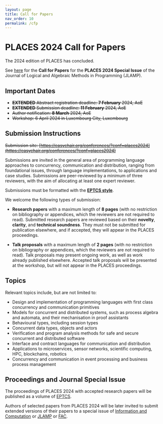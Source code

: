 ```yaml
---
layout: page
title: Call for Papers
nav_order: 10
permalink: /cfp
---
```


# PLACES 2024 Call for Papers

The 2024 edition of PLACES has concluded.

See [here](cfp-special) for the **Call for Papers** for the **PLACES 2024 Special Issue** of the Journal of Logical and Algebraic Methods in Programming (JLAMP).


## Important Dates

* ~~**EXTENDED** Abstract registration deadline: **7 February** 2024, AoE~~
* ~~**EXTENDED** Submission deadline: **11 February** 2024, AoE~~
* ~~Author notification: **8 March** 2024, AoE~~
* ~~Workshop: 6 April 2024 in Luxembourg City, Luxembourg~~


## Submission Instructions

~~Submission site:
[https://easychair.org/conferences/?conf=places2024](https://easychair.org/conferences/?conf=places2024)~~

<!--**TODO** <https://easychair.org/conferences/?conf=places2024>-->

Submissions are invited in the general area of programming language approaches
to concurrency, communication and distribution, ranging from foundational
issues, through language implementations, to applications and case studies.
Submissions are peer-reviewed by a minimum of three reviewers, with the aim of
allocating at least one expert reviewer.

Submissions must be formatted with the [**EPTCS style**](http://style.eptcs.org/). 

We welcome the following types of submission:

  * **Research papers** with a maximum length of **8 pages** (with no
    restriction on bibliography or appendices, which the reviewers are not
    required to read).  Submitted research papers are reviewed based on their
    **novelty**, **clarity**, and **technical soundness**.  They must not be
    submitted for publication elsewhere, and if accepted, they will appear in
    the PLACES proceedings.

  * **Talk proposals** with a maximum length of **2 pages** (with no restriction
    on bibliography or appendices, which the reviewers are not required to
    read).  Talk proposals may present ongoing work, as well as work already
    published elsewhere.  Accepted talk proposals will be presented at the
    workshop, but will not appear in the PLACES proceedings. 


## Topics

Relevant topics include, but are not limited to:

  * Design and implementation of programming languages with first class
    concurrency and communication primitives
  * Models for concurrent and distributed systems, such as process algebra and
    automata, and their mechanisation in proof assistants 
  * Behavioural types, including session types
  * Concurrent data types, objects and actors
  * Verification and program analysis methods for safe and secure concurrent and
    distributed software 
  * Interface and contract languages for communication and distribution
  * Applications to microservices, sensor networks, scientific computing, HPC,
    blockchains, robotics
  * Concurrency and communication in event processing and business process
    management


## Proceedings and Journal Special Issue

The proceedings of PLACES 2024 with accepted research papers will be published
as a volume of
[EPTCS](https://eptcs.org/).

Authors of selected papers from PLACES 2024 will be later invited to submit
extended versions of their papers to a special issue of 
[Information and Computation](https://www.journals.elsevier.com/information-and-computation)
or [JLAMP](https://www.journals.elsevier.com/journal-of-logical-and-algebraic-methods-in-programming)
or [FAC](https://dl.acm.org/journal/fac).

